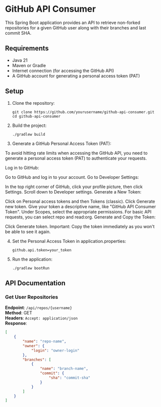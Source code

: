 # GitHub API Consumer

This Spring Boot application provides an API to retrieve non-forked repositories for a given GitHub user along with their branches and last commit SHA.

## Requirements

- Java 21
- Maven or Gradle
- Internet connection (for accessing the GitHub API)
- A GitHub account for generating a personal access token (PAT)

## Setup

1. Clone the repository:
    ```
    git clone https://github.com/yourusername/github-api-consumer.git
    cd github-api-consumer
    ```

2. Build the project:
    ```
    ./gradlew build
    ```

3. Generate a GitHub Personal Access Token (PAT):

To avoid hitting rate limits when accessing the GitHub API, you need to generate a personal access token (PAT) to authenticate your requests.

Log in to GitHub:

Go to GitHub and log in to your account.
Go to Developer Settings:

In the top right corner of GitHub, click your profile picture, then click Settings.
Scroll down to Developer settings.
Generate a New Token:

Click on Personal access tokens and then Tokens (classic).
Click Generate new token.
Give your token a descriptive name, like "GitHub API Consumer Token".
Under Scopes, select the appropriate permissions. For basic API requests, you can select repo and read:org.
Generate and Copy the Token:

Click Generate token.
Important: Copy the token immediately as you won't be able to see it again.

4. Set the Personal Access Token in application.properties:
   ```
   github.api.token=your_token

   ```

5. Run the application:
    ```
    ./gradlew bootRun
    ```

## API Documentation

### Get User Repositories

**Endpoint**: `/api/repos/{username}`  
**Method**: GET  
**Headers**: `Accept: application/json`  
**Response**:
```json
[
    {
        "name": "repo-name",
        "owner": {
            "login": "owner-login"
        },
        "branches": [
            {
                "name": "branch-name",
                "commit": {
                    "sha": "commit-sha"
                }
            }
        ]
    }
]
